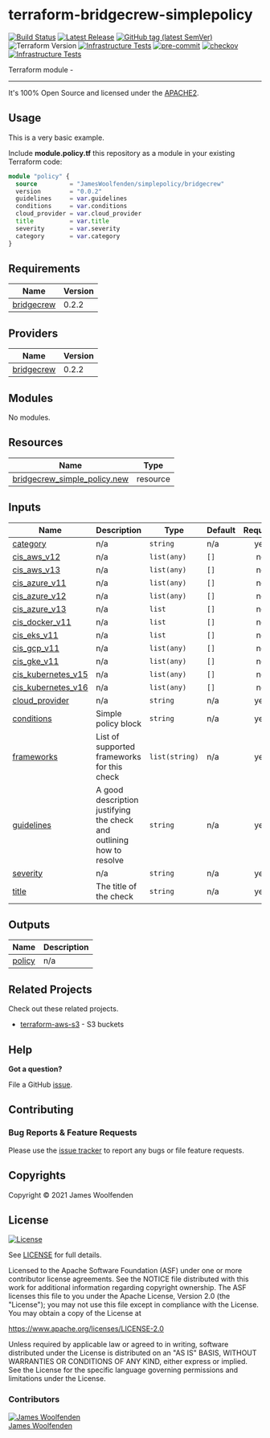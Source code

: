 # terraform-bridgecrew-simplepolicy

[![Build Status](https://github.com/JamesWoolfenden/terraform-bridgecrew-simplepolicy/workflows/Verify%20and%20Bump/badge.svg?branch=master)](https://github.com/JamesWoolfenden/terraform-bridgecrew-simplepolicy)
[![Latest Release](https://img.shields.io/github/release/JamesWoolfenden/terraform-bridgecrew-simplepolicy.svg)](https://github.com/JamesWoolfenden/terraform-bridgecrew-simplepolicy/releases/latest)
[![GitHub tag (latest SemVer)](https://img.shields.io/github/tag/JamesWoolfenden/terraform-bridgecrew-simplepolicy.svg?label=latest)](https://github.com/JamesWoolfenden/terraform-bridgecrew-simplepolicy/releases/latest)
![Terraform Version](https://img.shields.io/badge/tf-%3E%3D0.14.0-blue.svg)
[![Infrastructure Tests](https://www.bridgecrew.cloud/badges/github/JamesWoolfenden/terraform-bridgecrew-simplepolicy/cis_aws)](https://www.bridgecrew.cloud/link/badge?vcs=github&fullRepo=JamesWoolfenden%2Fterraform-bridgecrew-simplepolicy&benchmark=CIS+AWS+V1.2)
[![pre-commit](https://img.shields.io/badge/pre--commit-enabled-brightgreen?logo=pre-commit&logoColor=white)](https://github.com/pre-commit/pre-commit)
[![checkov](https://img.shields.io/badge/checkov-verified-brightgreen)](https://www.checkov.io/)
[![Infrastructure Tests](https://www.bridgecrew.cloud/badges/github/jameswoolfenden/terraform-bridgecrew-simplepolicy/general)](https://www.bridgecrew.cloud/link/badge?vcs=github&fullRepo=JamesWoolfenden%2Fterraform-bridgecrew-simplepolicy&benchmark=INFRASTRUCTURE+SECURITY)

Terraform module -

---

It's 100% Open Source and licensed under the [APACHE2](LICENSE).

## Usage

This is a very basic example.

Include **module.policy.tf** this repository as a module in your existing Terraform code:

```terraform
module "policy" {
  source         = "JamesWoolfenden/simplepolicy/bridgecrew"
  version        = "0.0.2"
  guidelines     = var.guidelines
  conditions     = var.conditions
  cloud_provider = var.cloud_provider
  title          = var.title
  severity       = var.severity
  category       = var.category
}
```

<!-- BEGINNING OF PRE-COMMIT-TERRAFORM DOCS HOOK -->
## Requirements

| Name | Version |
|------|---------|
| <a name="requirement_bridgecrew"></a> [bridgecrew](#requirement\_bridgecrew) | 0.2.2 |

## Providers

| Name | Version |
|------|---------|
| <a name="provider_bridgecrew"></a> [bridgecrew](#provider\_bridgecrew) | 0.2.2 |

## Modules

No modules.

## Resources

| Name | Type |
|------|------|
| [bridgecrew_simple_policy.new](https://registry.terraform.io/providers/JamesWoolfenden/bridgecrew/0.2.2/docs/resources/simple_policy) | resource |

## Inputs

| Name | Description | Type | Default | Required |
|------|-------------|------|---------|:--------:|
| <a name="input_category"></a> [category](#input\_category) | n/a | `string` | n/a | yes |
| <a name="input_cis_aws_v12"></a> [cis\_aws\_v12](#input\_cis\_aws\_v12) | n/a | `list(any)` | `[]` | no |
| <a name="input_cis_aws_v13"></a> [cis\_aws\_v13](#input\_cis\_aws\_v13) | n/a | `list(any)` | `[]` | no |
| <a name="input_cis_azure_v11"></a> [cis\_azure\_v11](#input\_cis\_azure\_v11) | n/a | `list(any)` | `[]` | no |
| <a name="input_cis_azure_v12"></a> [cis\_azure\_v12](#input\_cis\_azure\_v12) | n/a | `list(any)` | `[]` | no |
| <a name="input_cis_azure_v13"></a> [cis\_azure\_v13](#input\_cis\_azure\_v13) | n/a | `list` | `[]` | no |
| <a name="input_cis_docker_v11"></a> [cis\_docker\_v11](#input\_cis\_docker\_v11) | n/a | `list` | `[]` | no |
| <a name="input_cis_eks_v11"></a> [cis\_eks\_v11](#input\_cis\_eks\_v11) | n/a | `list` | `[]` | no |
| <a name="input_cis_gcp_v11"></a> [cis\_gcp\_v11](#input\_cis\_gcp\_v11) | n/a | `list(any)` | `[]` | no |
| <a name="input_cis_gke_v11"></a> [cis\_gke\_v11](#input\_cis\_gke\_v11) | n/a | `list(any)` | `[]` | no |
| <a name="input_cis_kubernetes_v15"></a> [cis\_kubernetes\_v15](#input\_cis\_kubernetes\_v15) | n/a | `list(any)` | `[]` | no |
| <a name="input_cis_kubernetes_v16"></a> [cis\_kubernetes\_v16](#input\_cis\_kubernetes\_v16) | n/a | `list(any)` | `[]` | no |
| <a name="input_cloud_provider"></a> [cloud\_provider](#input\_cloud\_provider) | n/a | `string` | n/a | yes |
| <a name="input_conditions"></a> [conditions](#input\_conditions) | Simple policy block | `string` | n/a | yes |
| <a name="input_frameworks"></a> [frameworks](#input\_frameworks) | List of supported frameworks for this check | `list(string)` | n/a | yes |
| <a name="input_guidelines"></a> [guidelines](#input\_guidelines) | A good description justifying the check and outlining how to resolve | `string` | n/a | yes |
| <a name="input_severity"></a> [severity](#input\_severity) | n/a | `string` | n/a | yes |
| <a name="input_title"></a> [title](#input\_title) | The title of the check | `string` | n/a | yes |

## Outputs

| Name | Description |
|------|-------------|
| <a name="output_policy"></a> [policy](#output\_policy) | n/a |
<!-- END OF PRE-COMMIT-TERRAFORM DOCS HOOK -->

## Related Projects

Check out these related projects.

- [terraform-aws-s3](https://github.com/jameswoolfenden/terraform-aws-s3) - S3 buckets

## Help

**Got a question?**

File a GitHub [issue](https://github.com/JamesWoolfenden/terraform-bridgecrew-simplepolicy/issues).

## Contributing

### Bug Reports & Feature Requests

Please use the [issue tracker](https://github.com/JamesWoolfenden/terraform-bridgecrew-simplepolicy/issues) to report any bugs or file feature requests.

## Copyrights

Copyright © 2021 James Woolfenden

## License

[![License](https://img.shields.io/badge/License-Apache%202.0-blue.svg)](https://opensource.org/licenses/Apache-2.0)

See [LICENSE](LICENSE) for full details.

Licensed to the Apache Software Foundation (ASF) under one
or more contributor license agreements. See the NOTICE file
distributed with this work for additional information
regarding copyright ownership. The ASF licenses this file
to you under the Apache License, Version 2.0 (the
"License"); you may not use this file except in compliance
with the License. You may obtain a copy of the License at

<https://www.apache.org/licenses/LICENSE-2.0>

Unless required by applicable law or agreed to in writing,
software distributed under the License is distributed on an
"AS IS" BASIS, WITHOUT WARRANTIES OR CONDITIONS OF ANY
KIND, either express or implied. See the License for the
specific language governing permissions and limitations
under the License.

### Contributors

[![James Woolfenden][jameswoolfenden_avatar]][jameswoolfenden_homepage]<br/>[James Woolfenden][jameswoolfenden_homepage]

[jameswoolfenden_homepage]: https://github.com/jameswoolfenden
[jameswoolfenden_avatar]: https://github.com/jameswoolfenden.png?size=150
[github]: https://github.com/jameswoolfenden
[linkedin]: https://www.linkedin.com/in/jameswoolfenden/
[twitter]: https://twitter.com/JimWoolfenden
[share_twitter]: https://twitter.com/intent/tweet/?text=terraform-bridgecrew-simplepolicy&url=https://github.com/JamesWoolfenden/terraform-bridgecrew-simplepolicy
[share_linkedin]: https://www.linkedin.com/shareArticle?mini=true&title=terraform-bridgecrew-simplepolicy&url=https://github.com/JamesWoolfenden/terraform-bridgecrew-simplepolicy
[share_reddit]: https://reddit.com/submit/?url=https://github.com/JamesWoolfenden/terraform-bridgecrew-simplepolicy
[share_facebook]: https://facebook.com/sharer/sharer.php?u=https://github.com/JamesWoolfenden/terraform-bridgecrew-simplepolicy
[share_email]: mailto:?subject=terraform-bridgecrew-simplepolicy&body=https://github.com/JamesWoolfenden/terraform-bridgecrew-simplepolicy
